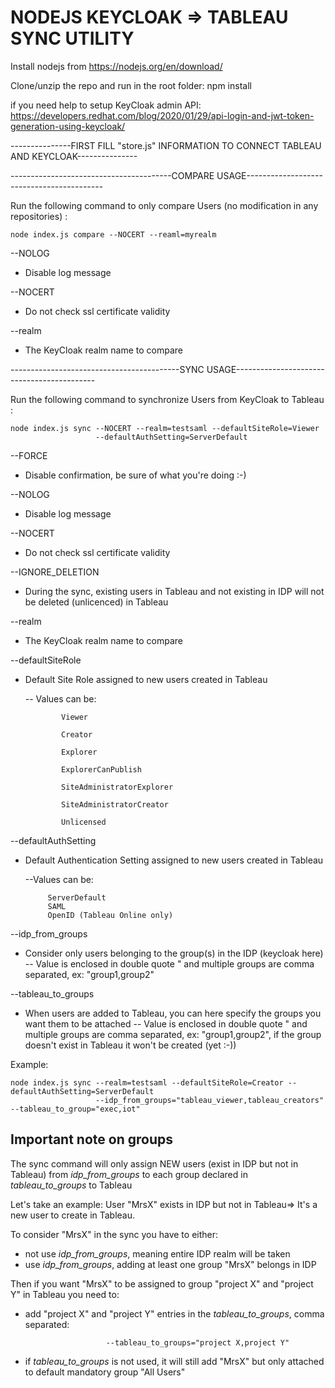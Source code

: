 # NODEJS KEYCLOAK => TABLEAU SYNC UTILITY

Install nodejs from https://nodejs.org/en/download/

Clone/unzip the repo and run in the root folder: npm install

if you need help to setup KeyCloak admin API: https://developers.redhat.com/blog/2020/01/29/api-login-and-jwt-token-generation-using-keycloak/

---------------FIRST FILL "store.js" INFORMATION TO CONNECT TABLEAU AND KEYCLOAK---------------

----------------------------------------COMPARE USAGE------------------------------------------

Run the following command to only compare Users (no modification in any repositories) :

    node index.js compare --NOCERT --reaml=myrealm

\-\-NOLOG 
 - Disable log message

\-\-NOCERT 
 - Do not check ssl certificate validity

\-\-realm 
- The KeyCloak realm name to compare

  
------------------------------------------SYNC USAGE-------------------------------------------

Run the following command to synchronize Users from KeyCloak to Tableau :

    node index.js sync --NOCERT --realm=testsaml --defaultSiteRole=Viewer 
                       --defaultAuthSetting=ServerDefault

\-\-FORCE 
- Disable confirmation, be sure of what you're doing :-)

\-\-NOLOG 
- Disable log message

\-\-NOCERT 
- Do not check ssl certificate validity

\-\-IGNORE_DELETION 
- During the sync, existing users in Tableau and not existing in IDP will not be deleted (unlicenced) in Tableau

\-\-realm 
- The KeyCloak realm name to compare

\-\-defaultSiteRole 
  - Default Site Role assigned to new users created in Tableau
  
    -- Values can be:

				Viewer

				Creator

				Explorer

				ExplorerCanPublish

				SiteAdministratorExplorer

				SiteAdministratorCreator

				Unlicensed

  

\-\-defaultAuthSetting 
 - Default Authentication Setting assigned to new users created in Tableau
	
	--Values can be:
			
			ServerDefault
			SAML
			OpenID (Tableau Online only)

\-\-idp_from_groups 
 - Consider only users belonging to the group(s) in the IDP (keycloak
   here)
   -- Value is enclosed in double quote " and multiple groups are comma separated, ex: "group1,group2"

 \-\-tableau_to_groups 
 - When users are added to Tableau, you can here specify the groups you want them to be attached
	-- Value is enclosed in double quote " and multiple groups are comma separated, ex: "group1,group2", if the group doesn't exist in Tableau it won't be created (yet :-))

Example:

    node index.js sync --realm=testsaml --defaultSiteRole=Creator --defaultAuthSetting=ServerDefault 
                       --idp_from_groups="tableau_viewer,tableau_creators" --tableau_to_group="exec,iot"

## Important note on groups

The sync command will only assign NEW users (exist in IDP but not in Tableau) from *idp_from_groups* to each group declared in *tableau_to_groups* to Tableau

Let's take an example: User "MrsX" exists in IDP but not in Tableau=> It's a new user to create in Tableau.

To consider "MrsX" in the sync you have to either: 
- not use *idp_from_groups*, meaning entire IDP realm will be taken
- use *idp_from_groups*, adding at least one group "MrsX" belongs in IDP

Then if you want "MrsX" to be assigned to group "project X" and "project Y" in Tableau you need to:

- add "project X" and "project Y" entries in the *tableau_to_groups*, comma separated: 
			
                        --tableau_to_groups="project X,project Y"
- if *tableau_to_groups* is not used, it will still add "MrsX" but only attached to default mandatory group "All Users"